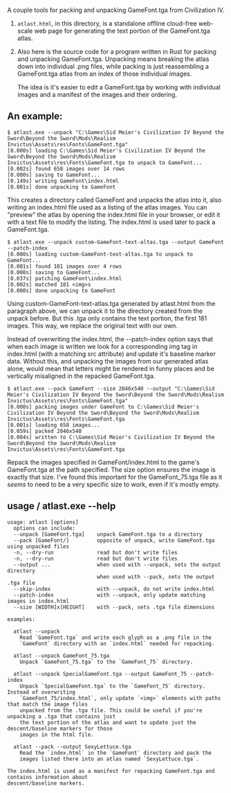 A couple tools for packing and unpacking GameFont.tga from Civilization IV.

1. `atlast.html`, in this directory, is a standalone offline cloud-free
   web-scale web page for generating the text portion of the GameFont.tga
   atlas.

2. Also here is the source code for a program written in Rust for packing and
   unpacking GameFont.tga. Unpacking means breaking the atlas down into
   individual .png files, while packing is just reassembling a
   GameFont.tga atlas from an index of those individual images.

   The idea is it's easier to edit a GameFont.tga by working with individual
   images and a manifest of the images and their ordering.

## An example:

```
$ atlast.exe --unpack "C:\Games\Sid Meier's Civilization IV Beyond the Sword\Beyond the Sword\Mods\Realism Invictus\Assets\res\Fonts\GameFont.tga"
[0.000s] loading C:\Games\Sid Meier's Civilization IV Beyond the Sword\Beyond the Sword\Mods\Realism Invictus\Assets\res\Fonts\GameFont.tga to unpack to GameFont...
[0.002s] found 658 images over 14 rows
[0.000s] saving to GameFont...
[0.149s] writing GameFont\index.html
[0.001s] done unpacking to GameFont
```

This creates a directory called GameFont and unpacks the atlas into it, also
writing an index.html file used as a listing of the atlas images. You can
"preview" the atlas by opening the index.html file in your browser, or edit it
with a text file to modify the listing. The index.html is used later to pack a
GameFont.tga.

```
$ atlast.exe --unpack custom-GameFont-text-altas.tga --output GameFont --patch-index
[0.000s] loading custom-GameFont-text-altas.tga to unpack to GameFont...
[0.001s] found 181 images over 4 rows
[0.000s] saving to GameFont...
[0.037s] patching GameFont\index.html
[0.002s] matched 181 <img>s
[0.000s] done unpacking to GameFont
```

Using custom-GameFont-text-atlas.tga generated by atlast.html from the
paragraph above, we can unpack it to the directory created from the unpack
before. But this .tga only contains the text portion, the first 181 images.
This way, we replace the original text with our own.

Instead of overwriting the index.html, the --patch-index option says that when
each image is written we look for a corresponding img tag in index.html (with a
matching src attribute) and update it's baseline marker data. Without this,
and unpacking the images from our generated atlas alone, would mean that
letters might be rendered in funny places and be vertically misaligned in the
repacked GameFont.tga.

```
$ atlast.exe --pack GameFont --size 2046x540 --output "C:\Games\Sid Meier's Civilization IV Beyond the Sword\Beyond the Sword\Mods\Realism Invictus\Assets\res\Fonts\GameFont.tga"
[0.000s] packing images under GameFont to C:\Games\Sid Meier's Civilization IV Beyond the Sword\Beyond the Sword\Mods\Realism Invictus\Assets\res\Fonts\GameFont.tga
[0.001s] loading 658 images...
[0.059s] packed 2046x540
[0.004s] written to C:\Games\Sid Meier's Civilization IV Beyond the Sword\Beyond the Sword\Mods\Realism Invictus\Assets\res\Fonts\GameFont.tga
```

Repack the images specified in GameFont/index.html to the game's GameFont.tga
at the path specified. The size option ensures the image is exactly that size.
I've found this important for the GameFont_75.tga file as it _seems_ to need to
be a very specific size to work, even if it's mostly empty.

## usage / atlast.exe --help

```
usage: atlast [options]
  options can include:
  --unpack [GameFont.tga]    unpack GameFont.tga to a directory
  --pack [GameFont/]         opposite of unpack, write GameFont.tga using unpacked files
  -n, --dry-run              read but don't write files
  -n, --dry-run              read but don't write files
  --output ...               when used with --unpack, sets the output directory
                             when used with --pack, sets the output .tga file
  --skip-index               with --unpack, do not write index.html
  --patch-index              with --unpack, only update matching images in index.html
  --size [WIDTH]x[HEIGHT]    with --pack, sets .tga file dimensions

examples:

  atlast --unpack
    Read `GameFont.tga` and write each glyph as a .png file in the
    `GameFont` directory with an `index.html` needed for repacking.

  atlast --unpack GameFont_75.tga
    Unpack `GameFont_75.tga` to the `GameFont_75` directory.

  atlast --unpack SpecialGameFont.tga --output GameFont_75 --patch-index
    Unpack `SpecialGameFont.tga` to the `GameFont_75` directory. Instead of overwriting
    `GameFont_75/index.html`, only update `<img>` elements with paths that match the image files
    unpacked from the .tga file. This could be useful if you're unpacking a .tga that contains just
    the text portion of the atlas and want to update just the descent/baseline markers for those
    images in the html file.

  atlast --pack --output SexyLettuce.tga
    Read the `index.html` in the `GameFont` directory and pack the
    images listed there into an atlas named `SexyLettuce.tga`.

The index.html is used as a manifest for repacking GameFont.tga and contains information about
descent/baseline markers.
```
